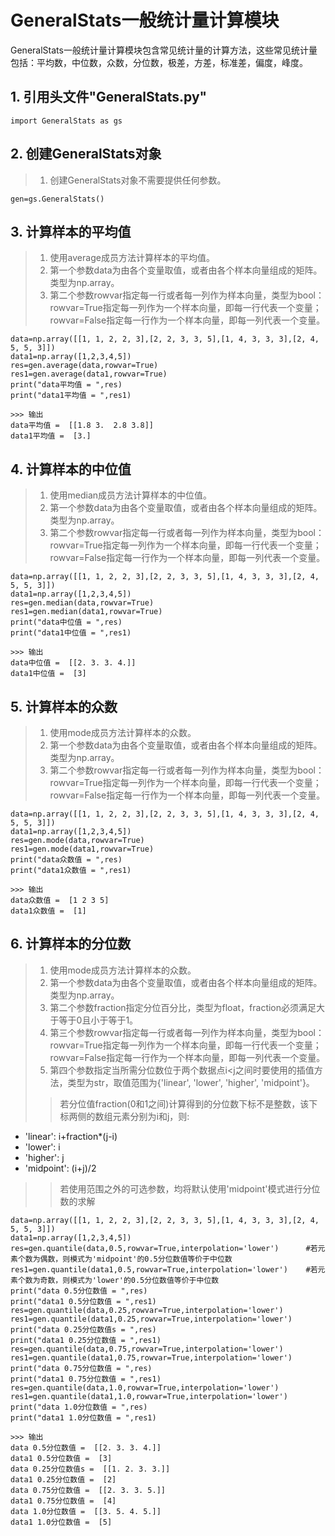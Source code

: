  # GeneralStats一般统计量计算模块
   
   GeneralStats一般统计量计算模块包含常见统计量的计算方法，这些常见统计量包括：平均数，中位数，众数，分位数，极差，方差，标准差，偏度，峰度。
   
   ## 1. 引用头文件"GeneralStats.py"
    import GeneralStats as gs
   
   ## 2. 创建GeneralStats对象
   > 1. 创建GeneralStats对象不需要提供任何参数。
   
    gen=gs.GeneralStats()
   
   ## 3. 计算样本的平均值
   > 1. 使用average成员方法计算样本的平均值。
   > 2. 第一个参数data为由各个变量取值，或者由各个样本向量组成的矩阵。类型为np.array。
   > 3. 第二个参数rowvar指定每一行或者每一列作为样本向量，类型为bool：rowvar=True指定每一列作为一个样本向量，即每一行代表一个变量；rowvar=False指定每一行作为一个样本向量，即每一列代表一个变量。
   
    data=np.array([[1, 1, 2, 2, 3],[2, 2, 3, 3, 5],[1, 4, 3, 3, 3],[2, 4, 5, 5, 3]])
    data1=np.array([1,2,3,4,5])
    res=gen.average(data,rowvar=True)
    res1=gen.average(data1,rowvar=True)
    print("data平均值 = ",res)
    print("data1平均值 = ",res1)
    
    >>> 输出
    data平均值 =  [[1.8 3.  2.8 3.8]]
    data1平均值 =  [3.]
   
   ## 4. 计算样本的中位值
   > 1. 使用median成员方法计算样本的中位值。
   > 2. 第一个参数data为由各个变量取值，或者由各个样本向量组成的矩阵。类型为np.array。
   > 3. 第二个参数rowvar指定每一行或者每一列作为样本向量，类型为bool：rowvar=True指定每一列作为一个样本向量，即每一行代表一个变量；rowvar=False指定每一行作为一个样本向量，即每一列代表一个变量。
   
    data=np.array([[1, 1, 2, 2, 3],[2, 2, 3, 3, 5],[1, 4, 3, 3, 3],[2, 4, 5, 5, 3]])
    data1=np.array([1,2,3,4,5])
    res=gen.median(data,rowvar=True)
    res1=gen.median(data1,rowvar=True)
    print("data中位值 = ",res)
    print("data1中位值 = ",res1)
    
    >>> 输出
    data中位值 =  [[2. 3. 3. 4.]]
    data1中位值 =  [3]
   
   ## 5. 计算样本的众数
   > 1. 使用mode成员方法计算样本的众数。
   > 2. 第一个参数data为由各个变量取值，或者由各个样本向量组成的矩阵。类型为np.array。
   > 3. 第二个参数rowvar指定每一行或者每一列作为样本向量，类型为bool：rowvar=True指定每一列作为一个样本向量，即每一行代表一个变量；rowvar=False指定每一行作为一个样本向量，即每一列代表一个变量。
   
    data=np.array([[1, 1, 2, 2, 3],[2, 2, 3, 3, 5],[1, 4, 3, 3, 3],[2, 4, 5, 5, 3]])
    data1=np.array([1,2,3,4,5])
    res=gen.mode(data,rowvar=True)
    res1=gen.mode(data1,rowvar=True)
    print("data众数值 = ",res)
    print("data1众数值 = ",res1)
    
    >>> 输出
    data众数值 =  [1 2 3 5]
    data1众数值 =  [1]
   
   ## 6. 计算样本的分位数
   > 1. 使用mode成员方法计算样本的众数。
   > 2. 第一个参数data为由各个变量取值，或者由各个样本向量组成的矩阵。类型为np.array。
   > 3. 第二个参数fraction指定分位百分比，类型为float，fraction必须满足大于等于0且小于等于1。
   > 4. 第三个参数rowvar指定每一行或者每一列作为样本向量，类型为bool：rowvar=True指定每一列作为一个样本向量，即每一行代表一个变量；rowvar=False指定每一行作为一个样本向量，即每一列代表一个变量。
   > 5. 第四个参数指定当所需分位数位于两个数据点i<j之间时要使用的插值方法，类型为str，取值范围为{'linear', 'lower', 'higher', 'midpoint'}。
   >> 若分位值fraction(0和1之间)计算得到的分位数下标不是整数，该下标两侧的数组元素分别为i和j，则:
   + 'linear': i+fraction*(j-i)
   + 'lower': i
   + 'higher': j
   + 'midpoint': (i+j)/2
   >> 若使用范围之外的可选参数，均将默认使用'midpoint'模式进行分位数的求解
     
    data=np.array([[1, 1, 2, 2, 3],[2, 2, 3, 3, 5],[1, 4, 3, 3, 3],[2, 4, 5, 5, 3]])
    data1=np.array([1,2,3,4,5])
    res=gen.quantile(data,0.5,rowvar=True,interpolation='lower')      #若元素个数为偶数，则模式为'midpoint'的0.5分位数值等价于中位数
    res1=gen.quantile(data1,0.5,rowvar=True,interpolation='lower')    #若元素个数为奇数，则模式为'lower'的0.5分位数值等价于中位数
    print("data 0.5分位数值 = ",res)
    print("data1 0.5分位数值 = ",res1)
    res=gen.quantile(data,0.25,rowvar=True,interpolation='lower')
    res1=gen.quantile(data1,0.25,rowvar=True,interpolation='lower')
    print("data 0.25分位数值s = ",res)
    print("data1 0.25分位数值 = ",res1)
    res=gen.quantile(data,0.75,rowvar=True,interpolation='lower')
    res1=gen.quantile(data1,0.75,rowvar=True,interpolation='lower')
    print("data 0.75分位数值 = ",res)
    print("data1 0.75分位数值 = ",res1)
    res=gen.quantile(data,1.0,rowvar=True,interpolation='lower')
    res1=gen.quantile(data1,1.0,rowvar=True,interpolation='lower')
    print("data 1.0分位数值 = ",res)
    print("data1 1.0分位数值 = ",res1)
    
    >>> 输出
    data 0.5分位数值 =  [[2. 3. 3. 4.]]
    data1 0.5分位数值 =  [3]
    data 0.25分位数值s =  [[1. 2. 3. 3.]]
    data1 0.25分位数值 =  [2]
    data 0.75分位数值 =  [[2. 3. 3. 5.]]
    data1 0.75分位数值 =  [4]
    data 1.0分位数值 =  [[3. 5. 4. 5.]]
    data1 1.0分位数值 =  [5]
    
   
   
